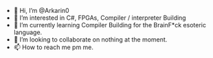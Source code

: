- 👋 Hi, I’m @Arkarin0
- 👀 I’m interested in C#, FPGAs, Compiler / interpreter Building
- 🌱 I’m currently learning Compiler Building for the BrainF*ck esoteric language.
- 💞️ I’m looking to collaborate on nothing at the moment.
- 📫 How to reach me pm me.

<!---
Arkarin0/Arkarin0 is a ✨ special ✨ repository because its `README.md` (this file) appears on your GitHub profile.
You can click the Preview link to take a look at your changes.
--->
